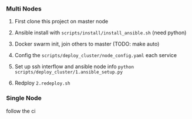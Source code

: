 ### Multi Nodes

1. First clone this project on master node

2. Ansible install with `scripts/install/install_ansible.sh` (need python)

3. Docker swarm init, join others to master (TODO: make auto)

4. Config the `scripts/deploy_cluster/node_config.yaml` each service

5. Set up ssh interflow and ansible node info `python scripts/deploy_cluster/1.ansible_setup.py`

6. Redploy `2.redeploy.sh`

### Single Node
follow the ci